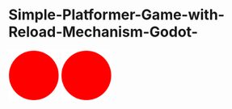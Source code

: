 # Simple-Platformer-Game-with-Reload-Mechanism-Godot-

 <img src="Screenshoots/Player.png" width="100" height ="100" > <img src="Screenshoots/firing.gif" width="100" height ="100" >
<h2></h2>
